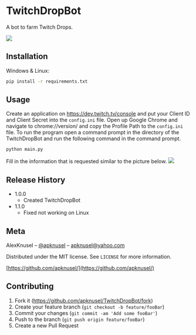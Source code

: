 # TwitchDropBot
A bot to farm Twitch Drops.

![](https://i.gyazo.com/4ad0ecb4018c57592b11fcaec044e2a4.png)

## Installation

Windows & Linux:

```sh
pip install -r requirements.txt
```

## Usage

Create an application on https://dev.twitch.tv/console and put your Client ID and Client Secret into the ``config.ini`` file. Open up Google Chrome and navigate to chrome://version/ and copy the Profile Path to the ``config.ini`` file. To run the program open a command prompt in the directory of the TwitchDropBot and run the following command in the command prompt.

```sh
python main.py
```

Fill in the information that is requested similar to the picture below.
![](https://i.gyazo.com/c385f8ecd3750aef18e2ae1777f6cac5.png)

## Release History

* 1.0.0
    * Created TwitchDropBot
* 1.1.0
    * Fixed not working on Linux

## Meta

AlexKnusel – [@apknusel](https://www.instagram.com/apknusel/) – apknusel@yahoo.com

Distributed under the MIT license. See ``LICENSE`` for more information.

[https://github.com/apknusel/](https://github.com/apknusel/)

## Contributing

1. Fork it (<https://github.com/apknusel/TwitchDropBot/fork>)
2. Create your feature branch (`git checkout -b feature/fooBar`)
3. Commit your changes (`git commit -am 'Add some fooBar'`)
4. Push to the branch (`git push origin feature/fooBar`)
5. Create a new Pull Request

<!-- Markdown link & img dfn's -->
[npm-image]: https://img.shields.io/npm/v/datadog-metrics.svg?style=flat-square
[npm-url]: https://npmjs.org/package/datadog-metrics
[npm-downloads]: https://img.shields.io/npm/dm/datadog-metrics.svg?style=flat-square
[travis-image]: https://img.shields.io/travis/dbader/node-datadog-metrics/master.svg?style=flat-square
[travis-url]: https://travis-ci.org/dbader/node-datadog-metrics
[wiki]: https://github.com/yourname/yourproject/wiki
